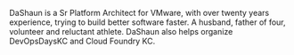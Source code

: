 DaShaun is a Sr Platform Architect for VMware,
with over twenty years experience,
trying to build better software faster.
A husband, father of four, volunteer and reluctant athlete. 
DaShaun also helps organize DevOpsDaysKC and Cloud Foundry KC.  
